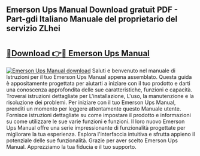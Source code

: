 ## Emerson Ups Manual Download gratuit PDF - Part-gdi Italiano Manuale del proprietario del servizio ZLhei

# <h2><a href="http://dfehhd.blite.top/?on=Emerson+Ups+Manual">🔗Download 👉🔴 Emerson Ups Manual</a></h2>

[![Emerson Ups Manual download](https://i.imgur.com/lujVjoI.png)](http://dfehhd.blite.top/?on=Emerson+Ups+Manual)
Saluti e benvenuto nel manuale di Istruzioni per il tuo Emerson Ups Manual appena assemblato. Questa guida è appositamente progettata per aiutarti a iniziare con il tuo prodotto e darti una conoscenza approfondita delle sue caratteristiche, funzioni e capacità. Troverai istruzioni dettagliate per L'installazione, L'uso, la manutenzione e la risoluzione dei problemi. Per iniziare con il tuo Emerson Ups Manual, prenditi un momento per leggere attentamente questo Manuale utente. Fornisce istruzioni dettagliate su come impostare il prodotto e informazioni su come utilizzare le sue varie funzioni e funzioni. Il loro nuovo Emerson Ups Manual offre una serie impressionante di funzionalità progettate per migliorare la tua esperienza. Esplora l'interfaccia intuitiva e sfrutta appieno il potenziale delle sue funzionalità. Grazie per aver scelto Emerson Ups Manual. Apprezziamo la tua fiducia e il tuo supporto.
